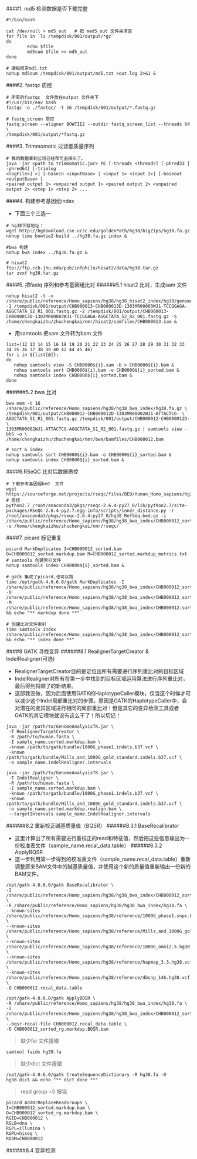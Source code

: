 ####1. md5 检测数据是否下载完整
```
#!/bin/bash

cat /dev/null > md5_out   # 把 med5_out 文件夹清空
for file in `ls /tempdisk/001/output/*gz`
do
        echo $file
        md5sum $file >> md5_out
done
```
```
# 硬板携带md5.txt
nohup md5sum /tempdisk/001/output/md5.txt >out.log 2>&1 &
```
####2. fastqc 质控
```
# 所有的fastqc  文件放在output 文件夹下
#!/usr/bin/env bash
fastqc -o ./fastqc/ -t 16 /tempdisk/001/output/*.fastq.gz
```
```
# fastq_screen 质控
fastq_screen --aligner BOWTIE2 --outdir fastq_screen_list --threads 64 \ 
/tempdisk/001/output/*fastq.gz
```
####3. Trimmomatic 过滤低质量序列
```
# 我的数据拿到公司已经帮忙去接头了。
java -jar <path to trimmomatic.jar> PE [-threads <threads] [-phred33 | -phred64] [-trimlog
<logFile>] >] [-basein <inputBase> | <input 1> <input 2>] [-baseout <outputBase> |
<paired output 1> <unpaired output 1> <paired output 2> <unpaired output 2> <step 1> <step 2> ...
```
####4. 构建参考基因组index
- 下面三个三选一
```
# hg38下载地址：
wget http://hgdownload.cse.ucsc.edu/goldenPath/hg38/bigZips/hg38.fa.gz
nohup time bowtie2-build ../hg38.fa.gz index &
```
```
#bwa 构建
nohup bwa index ../hg38.fa.gz &
```
```
# hisat2
ftp://ftp.ccb.jhu.edu/pub/infphilo/hisat2/data/hg38.tar.gz
tar zvxf hg38.tar.gz
```
####5. 把fastq 序列和参考基因组比对
######5.1 hisat2 比对，生成sam 文件
```
nohup hisat2 -t -x /share/public/reference/Homo_sapiens/hg38/hg38_hisat2_index/hg38/genome -1 /tempdisk/001/output/CHB000013-CHB000013D-1303MR00003WJ1-TCCGGAGA-AGGCTATA_S2_R1_001.fastq.gz -2 /tempdisk/001/output/CHB000013-CHB000013D-1303MR00003WJ1-TCCGGAGA-AGGCTATA_S2_R2_001.fastq.gz -S /home/chengkaizhu/zhuchengkai/nmr/hisat2/samfiles/CHB000013.sam &
```
- 用samtools 把sam 文件转为bam 文件
```
list=(12 13 14 15 16 18 19 20 21 22 23 24 25 26 27 28 29 30 31 32 33 34 35 36 37 38 39 40 42 44 45 46)
for i in ${list[@]};
do 
   nohup samtools view -S CHB0000${i}.sam -b > CHB0000${i}.bam &  
   nohup samtools sort CHB0000${i}.bam -o CHB0000${i}_sorted.bam &
   nohup samtools index CHB0000${i}_sorted.bam &
done
```
######5.2 bwa 比对
```
bwa mem -t 16 /share/public/reference/Homo_sapiens/hg38/hg38_bwa_index/hg38.fa.gz \
/tempdisk/001/output/CHB000012-CHB000012D-1303MR00002WJ1-ATTACTCG- \
AGGCTATA_S1_R1_001.fastq.gz /tempdisk/001/output/CHB000012-CHB000012D- \
1303MR00002WJ1-ATTACTCG-AGGCTATA_S1_R2_001.fastq.gz | samtools view -bhS -o \
/home/chengkaizhu/zhuchengkai/nmr/bwa/bamfiles/CHB000012.bam
```
```
# sort & index
nohup samtools sort CHB0000${i}.bam -o CHB0000${i}_sorted.bam &
nohup samtools index CHB0000${i}_sorted.bam &
```
####6.RSeQC 比对后数据质控
```
# 下载参考基因组bed  文件
wget https://sourceforge.net/projects/rseqc/files/BED/Human_Homo_sapiens/hg38_RefSeq.bed.gz
# 质控
python2.7 /root/anaconda3/pkgs/rseqc-2.6.4-py27_0/lib/python2.7/site-packages/RSeQC-2.6.4-py2.7.egg-info/scripts/inner_distance.py -r /root/anaconda3/pkgs/rseqc-2.6.4-py27_0/hg38_RefSeq.bed.gz -i /share/public/reference/Homo_sapiens/hg38/hg38_bwa_index/CHB000012_sorted.bam -o /home/chengkaizhu/zhuchengkai/nmr/rseqc/
```
####7. picard 标记重复
```
picard MarkDuplicates I=CHB000012_sorted.bam O=CHB000012_sorted.markdup.bam M=CHB000012_sorted.markdup_metrics.txt
# samtools 创建索引文件
nohup samtools index CHB0000${i}_sorted.bam &
```
```
# gatk 集成了picard,也可以跑
time /opt/gatk-4.0.6.0/gatk MarkDuplicates -I /share/public/reference/Homo_sapiens/hg38/hg38_bwa_index/CHB000012_sorted.bam -O /share/public/reference/Homo_sapiens/hg38/hg38_bwa_index/CHB000012_sorted_markdup.bam -M /share/public/reference/Homo_sapiens/hg38/hg38_bwa_index/CHB000012.sorted.markdup_metrics.txt && echo "** markdup done **"
```
```
# 创建比对文件索引
time samtools index /share/public/reference/Homo_sapiens/hg38/hg38_bwa_index/CHB000012_sorted_markdup.bam && echo "** index done **"
```

####8 GATK 寻找变异 
######8.1 RealignerTargetCreator & IndelRealigner(可选) 
- RealignerTargetCreator目的是定位出所有需要进行序列重比对的目标区域
- IndelRealigner对所有在第一步中找到的目标区域运用算法进行序列重比对，最后得到捋顺了的新结果。
- 这部我没做，因为后面使用GATK的HaplotypeCaller模块，仅当这个时候才可以减少这个Indel局部重比对的步骤。原因是GATK的HaplotypeCaller中，会对潜在的变异区域进行相同的局部重比对！但是其它的变异检测工具或者GATK的其它模块就没有这么干了！所以切记！
```
java -jar /path/to/GenomeAnalysisTK.jar \
 -T RealignerTargetCreator \
 -R /path/to/human.fasta \
 -I sample_name.sorted.markdup.bam \
 -known /path/to/gatk/bundle/1000G_phase1.indels.b37.vcf \
 -known /path/to/gatk/bundle/Mills_and_1000G_gold_standard.indels.b37.vcf \
 -o sample_name.IndelRealigner.intervals
 
java -jar /path/to/GenomeAnalysisTK.jar \
 -T IndelRealigner \
 -R /path/to/human.fasta \
 -I sample_name.sorted.markdup.bam \
 -known /path/to/gatk/bundle/1000G_phase1.indels.b37.vcf \
 -known /path/to/gatk/bundle/Mills_and_1000G_gold_standard.indels.b37.vcf \
 -o sample_name.sorted.markdup.realign.bam \
 --targetIntervals sample_name.IndelRealigner.intervals
```
######8.2 重新校正碱基质量值（BQSR）
######8.3.1 BaseRecalibrator
- 这里计算出了所有需要进行重校正的read和特征值，然后把这些信息输出为一份校准表文件（sample_name.recal_data.table）
######8.3.2 ApplyBQSR
- 这一步利用第一步得到的校准表文件（sample_name.recal_data.table）重新调整原来BAM文件中的碱基质量值，并使用这个新的质量值重新输出一份新的BAM文件。 
```
/opt/gatk-4.0.6.0/gatk BaseRecalibrator \
-I /share/public/reference/Homo_sapiens/hg38/hg38_bwa_index/CHB000012_sorted_rg.markdup.bam \
-R /share/public/reference/Homo_sapiens/hg38/hg38_bwa_index/hg38.fa \
--known-sites /share/public/reference/Homo_sapiens/hg38/reference/1000G_phase1.snps.high_confidence.hg38.vcf.gz \
--known-sites /share/public/reference/Homo_sapiens/hg38/reference/Mills_and_1000G_gold_standard.indels.hg38.vcf.gz \
--known-sites /share/public/reference/Homo_sapiens/hg38/reference/1000G_omni2.5.hg38.vcf.gz \
--known-sites /share/public/reference/Homo_sapiens/hg38/reference/hapmap_3.3.hg38.vcf.gz \
--known-sites /share/public/reference/Homo_sapiens/hg38/reference/dbsnp_146.hg38.vcf.gz  \
-O CHB000012.recal_data.table

/opt/gatk-4.0.6.0/gatk ApplyBQSR \
-R /share/public/reference/Homo_sapiens/hg38/hg38_bwa_index/hg38.fa \
-I /share/public/reference/Homo_sapiens/hg38/hg38_bwa_index/CHB000012_sorted.markdup.bam \
--bqsr-recal-file CHB000012.recal_data.table \
-O CHB000012_sorted_rg.markdup.BQSR.bam
```
> 缺少fai 文件报错
```
samtool faidx hg38.fa
```
> 缺少dict 文件报错
```
/opt/gatk-4.0.6.0/gatk CreateSequenceDictionary -R hg38.fa -O hg38.dict && echo "** dict done **"
```
> read group =0 报错
```
picard AddOrReplaceReadGroups \
I=CHB000012_sorted.markdup.bam \
O=CHB000012_sorted_rg.markdup.bam \
RGID=CHB000012 \
RGLB=dna \
RGPL=illumina \
RGPU=hiseq \
RGSM=CHB000012
```
######8.4 变异检测
```

```
